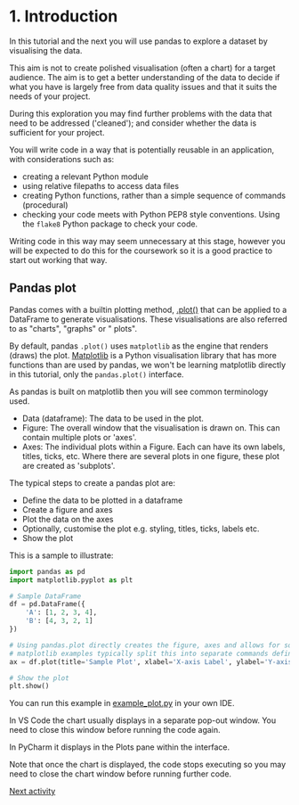 # 1. Introduction

In this tutorial and the next you will use pandas to explore a dataset by visualising the data.

This aim is not to create polished visualisation (often a chart) for a target audience. The aim is to get a better
understanding of the data to decide if what you have is largely free from data quality issues and that it suits the
needs of your project.

During this exploration you may find further problems with the data that need to be addressed ('cleaned'); and consider
whether the data is sufficient for your project.

You will write code in a way that is potentially reusable in an application, with considerations such as:

- creating a relevant Python module
- using relative filepaths to access data files
- creating Python functions, rather than a simple sequence of commands (procedural)
- checking your code meets with Python PEP8 style conventions. Using the `flake8` Python package to check your code.

Writing code in this way may seem unnecessary at this stage, however you will be expected to do this for the coursework
so it is a good practice to start out working that way.

## Pandas plot

Pandas comes with a
builtin plotting method, [.plot()](https://pandas.pydata.org/docs/reference/api/pandas.DataFrame.plot.html) that can be
applied to a DataFrame to generate visualisations. These visualisations are also referred to as "charts", "graphs" or "
plots".

By default, pandas `.plot()` uses `matplotlib` as the engine that renders (draws) the
plot. [Matplotlib](https://matplotlib.org) is a Python visualisation library that has more functions than are used by
pandas, we won't be learning matplotlib directly in this tutorial, only the `pandas.plot()` interface.

As pandas is built on matplotlib then you will see common terminology used.

- Data (dataframe): The data to be used in the plot.
- Figure: The overall window that the visualisation is drawn on. This can contain multiple plots or 'axes'.
- Axes: The individual plots within a Figure. Each can have its own labels, titles, ticks, etc. Where there are several
  plots in one figure, these plot are created as 'subplots'.

The typical steps to create a pandas plot are:

- Define the data to be plotted in a dataframe
- Create a figure and axes
- Plot the data on the axes
- Optionally, customise the plot e.g. styling, titles, ticks, labels etc.
- Show the plot

This is a sample to illustrate:

```Python
import pandas as pd
import matplotlib.pyplot as plt

# Sample DataFrame
df = pd.DataFrame({
    'A': [1, 2, 3, 4],
    'B': [4, 3, 2, 1]
})

# Using pandas.plot directly creates the figure, axes and allows for some customisation
# matplotlib examples typically split this into separate commands defining fig and ax then adding customisation
ax = df.plot(title='Sample Plot', xlabel='X-axis Label', ylabel='Y-axis Label')

# Show the plot
plt.show()
```

You can run this example in [example_plot.py](../../src/tutorialpkg/sample_code/example_plot.py) in your own IDE.

In VS Code the chart usually displays in a separate pop-out window. You need to close this window before running the
code again.

In PyCharm it displays in the Plots pane within the interface.

Note that once the chart is displayed, the code stops executing so you may need to close the chart window before running
further code.

[Next activity](3-2-distribution)